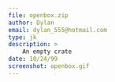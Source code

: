 ```yaml
---
file: openbox.zip
author: Dylan
email: dylan_555@hotmail.com
type: jk
description: >
    An empty crate
date: 10/24/99
screenshot: openbox.gif
---
```

